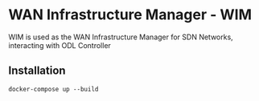 # WAN Infrastructure Manager - WIM 

WIM is used as the WAN Infrastructure Manager for SDN Networks, interacting with ODL Controller

## Installation
```
docker-compose up --build
```
